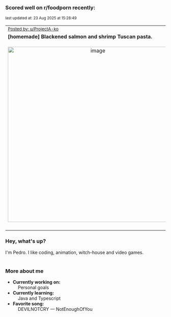 ### Scored well on r/foodporn recently:

<p align="left"><sub>last updated at: 23 Aug 2025 at 15:28:49</sub></p>

|   |
| --- |
| <sub>[Posted by: u/ProjectA-ko][source]</sub> |
| **[homemade] Blackened salmon and shrimp Tuscan pasta.** | 
|<p align="center"> <img alt="image" src="https://i.redd.it/avtdhs3e66kf1.jpeg" width="550" /> </p>|
|   |

### Hey, what's up?

I'm Pedro. I like coding, animation, witch-house and video games.<br><br>

### More about me
- **Currently working on:**  
&nbsp;&nbsp;&nbsp;&nbsp;Personal goals
- **Currently learning:**  
&nbsp;&nbsp;&nbsp;&nbsp;Java and Typescript
- **Favorite song:**  
&nbsp;&nbsp;&nbsp;&nbsp;DEVILNOTCRY — NotEnoughOfYou<br><br>

  



  
  
  
[linkedin]: https://linkedin.com/in/pedro-h-r-gomes-8a487b14a/
[gmail]: mailto:pilique11@gmail.com
[source]: https://reddit.com/r/FoodPorn/comments/1mvdo43/homemade_blackened_salmon_and_shrimp_tuscan_pasta/
[redditAPI]: https://www.reddit.com/dev/api/